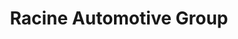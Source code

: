---
title: "Racine Automotive Group"
url: /mount-pleasant/racine-automotive-group/
shop: Autohaus
---